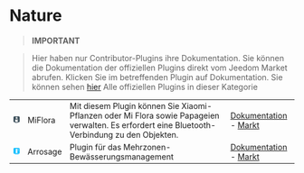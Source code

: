 
# Nature


>**IMPORTANT**

>Hier haben nur Contributor-Plugins ihre Dokumentation. Sie können die Dokumentation der offiziellen Plugins direkt vom Jeedom Market abrufen. Klicken Sie im betreffenden Plugin auf Dokumentation.
>Sie können sehen [hier](https://market.jeedom.com/index.php?v=d&p=market&type=plugin&categorie=nature) Alle offiziellen Plugins in dieser Kategorie

| | | | |
|--- | --- | --- | ---|
|<img src="MiFlora/MiFlora_icon.png" class="pluginLogo" width="100" />|MiFlora|Mit diesem Plugin können Sie Xiaomi-Pflanzen oder Mi Flora sowie Papageien verwalten. Es erfordert eine Bluetooth-Verbindung zu den Objekten.|[Dokumentation](https://NextDom.github.io/plugin-MiFlora/fr_FR) - [Markt](https://market.jeedom.com/index.php?v=d&p=market_display&id=2686)|
|<img src="arrosage/arrosage_icon.png" class="pluginLogo" width="100" />|Arrosage|Plugin für das Mehrzonen-Bewässerungsmanagement|[Dokumentation](https://jeedom.github.io/) - [Markt](https://market.jeedom.com/index.php?v=d&p=market_display&id=2353)|
